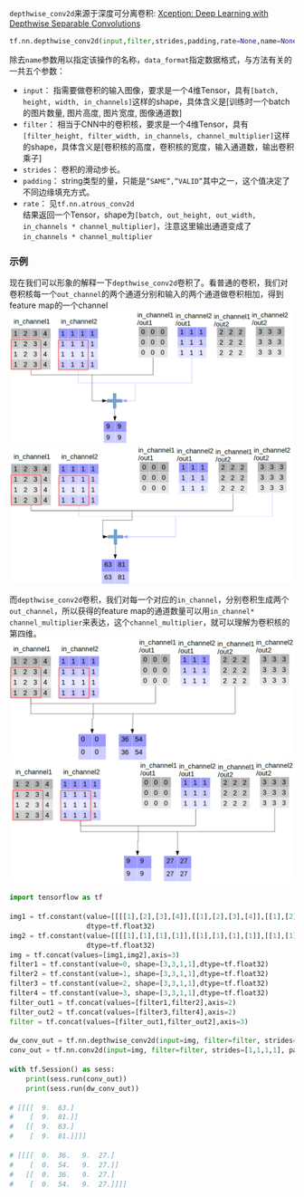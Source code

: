 `depthwise_conv2d`来源于深度可分离卷积:  [Xception: Deep Learning with Depthwise Separable Convolutions](https://arxiv.org/abs/1610.02357)

```python
tf.nn.depthwise_conv2d(input,filter,strides,padding,rate=None,name=None,data_format=None)
```
除去`name`参数用以指定该操作的名称，`data_format`指定数据格式，与方法有关的一共五个参数：
- `input`： 指需要做卷积的输入图像，要求是一个4维Tensor，具有`[batch, height, width, in_channels]`这样的shape，具体含义是[训练时一个batch的图片数量, 图片高度, 图片宽度, 图像通道数] 
- `filter`： 相当于CNN中的卷积核，要求是一个4维Tensor，具有`[filter_height, filter_width, in_channels, channel_multiplier]`这样的shape，具体含义是[卷积核的高度，卷积核的宽度，输入通道数，输出卷积乘子]
- `strides`： 卷积的滑动步长。 
- `padding`： string类型的量，只能是`”SAME”,”VALID”`其中之一，这个值决定了不同边缘填充方式。
- `rate`：  见`tf.nn.atrous_conv2d`  
  结果返回一个Tensor，shape为`[batch, out_height, out_width, in_channels * channel_multiplier]`，注意这里输出通道变成了`in_channels * channel_multiplier`

### 示例

现在我们可以形象的解释一下`depthwise_conv2d`卷积了。看普通的卷积，我们对卷积核每一个`out_channel`的两个通道分别和输入的两个通道做卷积相加，得到feature map的一个channel   
![conv2d_1](https://github.com/fountainhead-gq/MachineLearning/blob/master/Tensorflow/images/conv2d_1.png)
![conv2d_2](https://github.com/fountainhead-gq/MachineLearning/blob/master/Tensorflow/images/conv2d_2.png)

而`depthwise_conv2d`卷积，我们对每一个对应的`in_channel`，分别卷积生成两个`out_channel`，所以获得的feature map的通道数量可以用`in_channel* channel_multiplier`来表达，这个`channel_multiplier`，就可以理解为卷积核的第四维。
![depthwise_conv2d_1](https://github.com/fountainhead-gq/MachineLearning/blob/master/Tensorflow/images/depthwise_conv2d_1.png)
![depthwise_conv2d_2](https://github.com/fountainhead-gq/MachineLearning/blob/master/Tensorflow/images/depthwise_conv2d_2.png)

```python
import tensorflow as tf

img1 = tf.constant(value=[[[[1],[2],[3],[4]],[[1],[2],[3],[4]],[[1],[2],[3],[4]],[[1],[2],[3],[4]]]]
                   dtype=tf.float32)
img2 = tf.constant(value=[[[[1],[1],[1],[1]],[[1],[1],[1],[1]],[[1],[1],[1],[1]],[[1],[1],[1],[1]]]],
                   dtype=tf.float32)
img = tf.concat(values=[img1,img2],axis=3)
filter1 = tf.constant(value=0, shape=[3,3,1,1],dtype=tf.float32)
filter2 = tf.constant(value=1, shape=[3,3,1,1],dtype=tf.float32)
filter3 = tf.constant(value=2, shape=[3,3,1,1],dtype=tf.float32)
filter4 = tf.constant(value=3, shape=[3,3,1,1],dtype=tf.float32)
filter_out1 = tf.concat(values=[filter1,filter2],axis=2)
filter_out2 = tf.concat(values=[filter3,filter4],axis=2)
filter = tf.concat(values=[filter_out1,filter_out2],axis=3)

dw_conv_out = tf.nn.depthwise_conv2d(input=img, filter=filter, strides=[1,1,1,1], rate=[1,1], padding='VALID')
conv_out = tf.nn.conv2d(input=img, filter=filter, strides=[1,1,1,1], padding='VALID')

with tf.Session() as sess:
    print(sess.run(conv_out))
    print(sess.run(dw_conv_out))
    
# [[[[  9.  63.]
#    [  9.  81.]]
#   [[  9.  63.]
#    [  9.  81.]]]]

# [[[[  0.  36.   9.  27.]
#    [  0.  54.   9.  27.]]
#   [[  0.  36.   9.  27.]
#    [  0.  54.   9.  27.]]]]
```
